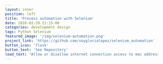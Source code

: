 ```yaml
---
layout: inner
position: left
title: 'Process automation with Selenium'
date: 2016-02-20 21:15:00
categories: development design
tags: Python Selenium 
featured_image: '/img/selenium-automation.png'
project_link: 'https://github.com/soyglorialopez/selenium_automation'
button_icon: 'flask'
button_text: 'See Repository'
lead_text: "Allow or disallow internet connection access to mac addresses on an arris TG2482 router"
---
```

